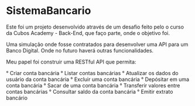 # SistemaBancario

Este foi um projeto desenvolvido através de um desafio feito pelo o curso da Cubos Academy - Back-End, que faço parte, onde o objetivo foi. 

Uma simulação onde fosse contratados para desenvolver uma API para um Banco Digital.
Onde no futuro haverá outras funcionalidades.

Meu papel foi construir uma RESTful API que permita:

° Criar conta bancária
° Listar contas bancárias
° Atualizar os dados do usuário da conta bancária
° Excluir uma conta bancária
° Depósitar em uma conta bancária
° Sacar de uma conta bancária
° Transferir valores entre contas bancárias
° Consultar saldo da conta bancária
° Emitir extrato bancário
